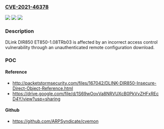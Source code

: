 ### [CVE-2021-46378](https://cve.mitre.org/cgi-bin/cvename.cgi?name=CVE-2021-46378)
![](https://img.shields.io/static/v1?label=Product&message=n%2Fa&color=blue)
![](https://img.shields.io/static/v1?label=Version&message=n%2Fa&color=blue)
![](https://img.shields.io/static/v1?label=Vulnerability&message=n%2Fa&color=brighgreen)

### Description

DLink DIR850 ET850-1.08TRb03 is affected by an incorrect access control vulnerability through an unauthenticated remote configuration download.

### POC

#### Reference
- http://packetstormsecurity.com/files/167042/DLINK-DIR850-Insecure-Direct-Object-Reference.html
- https://drive.google.com/file/d/1S69wOovVa8NRVUXcB0PkVvZHFxREcD4Y/view?usp=sharing

#### Github
- https://github.com/ARPSyndicate/cvemon

